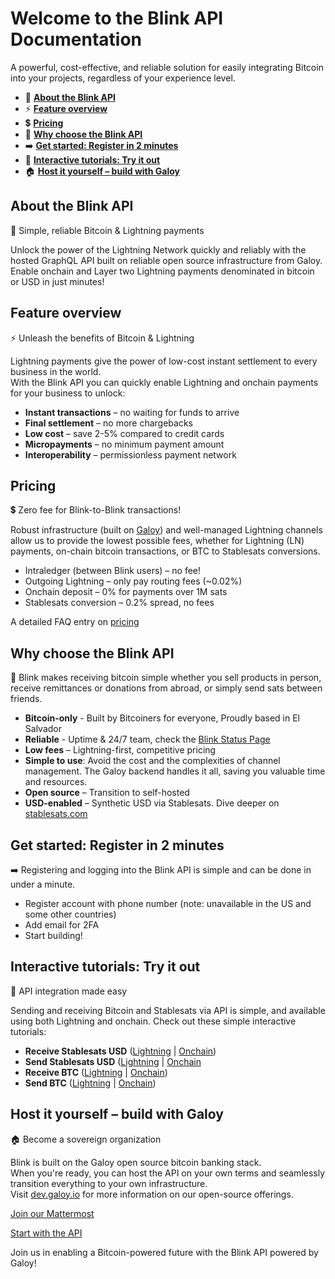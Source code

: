 # Welcome to the Blink API Documentation

A powerful, cost-effective, and reliable solution for easily integrating Bitcoin into your projects, regardless of your experience level.

- 🔗 [**About the Blink API**](#about-the-blink-api)
- ⚡ [**Feature overview**](#feature-overview)
- 💲 [**Pricing**](#pricing)
- 📖 [**Why choose the Blink API**](#why-choose-the-blink-api)
- ➡️ [**Get started: Register in 2 minutes**](#get-started-register-in-2-minutes)
- 🧪 [**Interactive tutorials: Try it out**](#interactive-tutorials-try-it-out)
- 🏠 [**Host it yourself – build with Galoy**](#host-it-yourself-–-build-with-galoy)

## About the Blink API
🔗 Simple, reliable Bitcoin & Lightning payments

Unlock the power of the Lightning Network quickly and reliably with the hosted GraphQL API built on reliable open source infrastructure from Galoy.<br />
Enable onchain and Layer two Lightning payments denominated in bitcoin or USD in just minutes!

## Feature overview
⚡ Unleash the benefits of Bitcoin & Lightning

Lightning payments give the power of low-cost instant settlement to every business in the world.<br />
With the Blink API you can quickly enable Lightning and onchain payments for your business to unlock:

* **Instant transactions** – no waiting for funds to arrive
* **Final settlement** – no more chargebacks
* **Low cost** – save 2-5% compared to credit cards
* **Micropayments** – no minimum payment amount
* **Interoperability** – permissionless payment network

## Pricing
💲 Zero fee for Blink-to-Blink transactions!

Robust infrastructure (built on [Galoy](https://dev.galoy.io)) and well-managed Lightning channels allow us to provide the lowest possible fees, whether for Lightning (LN) payments, on-chain bitcoin transactions, or BTC to Stablesats conversions.

* Intraledger (between Blink users) – no fee!
* Outgoing Lightning – only pay routing fees (~0.02%)
* Onchain deposit – 0% for payments over 1M sats
* Stablesats conversion – 0.2% spread, no fees

A detailed FAQ entry on [pricing](https://faq.blink.sv/transaction-fees/what-are-the-transaction-fees-for-using-blink-wallet)

## Why choose the Blink API
📖 Blink makes receiving bitcoin simple whether you sell products in person, receive remittances or donations from abroad, or simply send sats between friends.

* **Bitcoin-only** - Built by Bitcoiners for everyone, Proudly based in El Salvador
* **Reliable** - Uptime & 24/7 team, check the [Blink Status Page](https://blink.statuspage.io/)
* **Low fees** – Lightning-first, competitive pricing
* **Simple to use**: Avoid the cost and the complexities of channel management. The Galoy backend handles it all, saving you valuable time and resources.
* **Open source** – Transition to self-hosted
* **USD-enabled** – Synthetic USD via Stablesats. Dive deeper on [stablesats.com](https://stablesats.com/)

## Get started: Register in 2 minutes
➡️ Registering and logging into the Blink API is simple and can be done in under a minute.

* Register account with phone number (note: unavailable in the US and some other countries)
* Add email for 2FA
* Start building!

## Interactive tutorials: Try it out
🧪 API integration made easy

Sending and receiving Bitcoin and Stablesats via API is simple, and available using both Lightning and onchain. Check out these simple interactive tutorials:
* **Receive Stablesats USD** ([Lightning](/api/usd-ln-receive) | [Onchain](/api/usd-onchain-receive))
* **Send Stablesats USD** ([Lightning](/api/usd-ln-send) | [Onchain](/api/usd-onchain-send)
* **Receive BTC** ([Lightning](/api/btc-ln-receive) | [Onchain](/api/btc-onchain-receive))
* **Send BTC** ([Lightning](/api/btc-ln-send) | [Onchain](/api/btc-onchain-send))

## Host it yourself – build with Galoy
🏠 Become a sovereign organization

Blink is built on the Galoy open source bitcoin banking stack.<br />
When you're ready, you can host the API on your own terms and seamlessly transition everything to your own infrastructure.<br />
Visit [dev.galoy.io](https://dev.galoy.io) for more information on our open-source offerings.

[Join our Mattermost](https://chat.galoy.io/)

[Start with the API](https://dev.blink.sv/api/start)

Join us in enabling a Bitcoin-powered future with the Blink API powered by Galoy!
